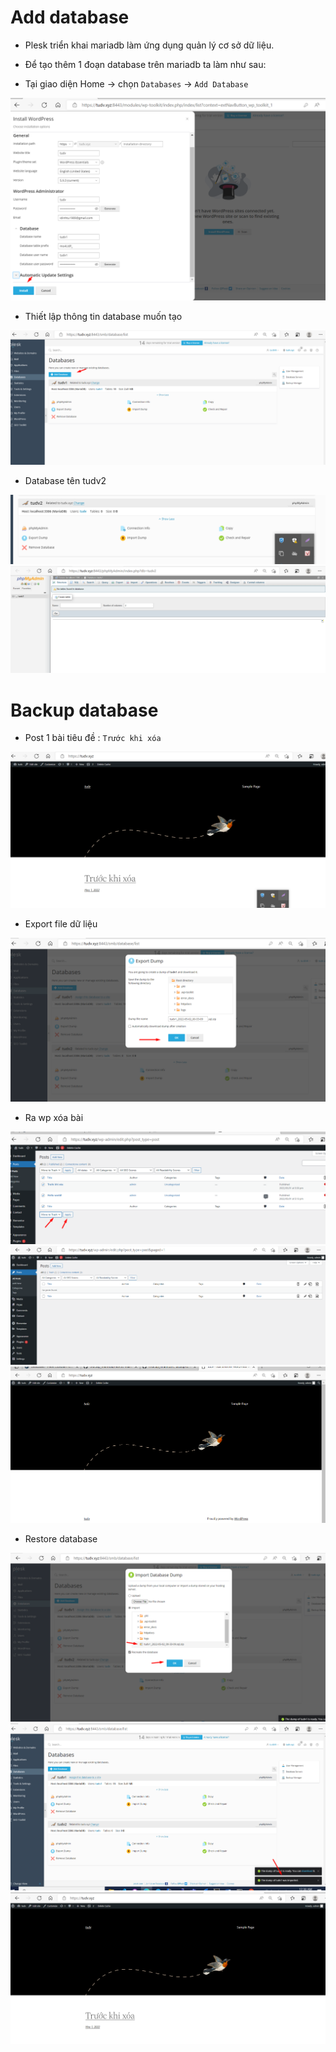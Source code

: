 # Add database
- Plesk triển khai mariadb làm ứng dụng quản lý cơ sở dữ liệu.

- Để tạo thêm 1 đoạn database trên mariadb ta làm như sau:

- Tại giao diện Home -> chọn `Databases` -> `Add Database`

<img src="imgservices/457.png">

- Thiết lập thông tin database muốn tạo

<img src="imgservices/462.png">

- Database  tên tudv2

<img src="imgservices/463.png">

<img src="imgservices/464.png">

# Backup database

- Post 1 bài tiêu đề : `` Trước khi xóa ``
<img src="imgservices/465.png">

- Export file dữ liệu 

<img src="imgservices/466.png">

- Ra wp xóa bài 

<img src="imgservices/467.png">

<img src="imgservices/469.png">

<img src="imgservices/468.png">

- Restore database

<img src="imgservices/470.png">

<img src="imgservices/471.png">

<img src="imgservices/472.png">

